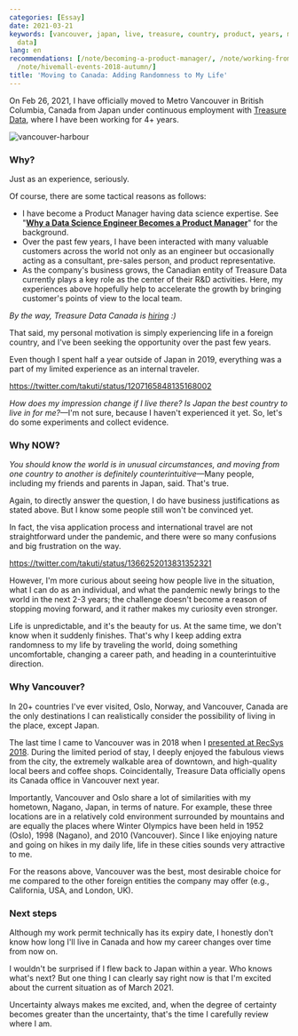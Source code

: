 ```yaml
---
categories: [Essay]
date: 2021-03-21
keywords: [vancouver, japan, live, treasure, country, product, years, manager, know,
  data]
lang: en
recommendations: [/note/becoming-a-product-manager/, /note/working-from-home-202004/,
  /note/hivemall-events-2018-autumn/]
title: 'Moving to Canada: Adding Randomness to My Life'
---
```


On Feb 26, 2021, I have officially moved to Metro Vancouver in British Columbia, Canada from Japan under continuous employment with [Treasure Data](https://www.treasuredata.com/), where I have been working for 4+ years.

![vancouver-harbour](/images/relocating-to-canada/vancouver-harbour.jpeg)

### Why?

Just as an experience, seriously. 

Of course, there are some tactical reasons as follows:

- I have become a Product Manager having data science expertise. See "**[Why a Data Science Engineer Becomes a Product Manager](/note/becoming-a-product-manager/)**" for the background.
- Over the past few years, I have been interacted with many valuable customers across the world not only as an engineer but occasionally acting as a consultant, pre-sales person, and product representative.
- As the company's business grows, the Canadian entity of Treasure Data currently plays a key role as the center of their R&D activities. Here, my experiences above hopefully help to accelerate the growth by bringing customer's points of view to the local team.

*By the way, Treasure Data Canada is [hiring](https://www.linkedin.com/jobs/treasure-data-jobs/?originalSubdomain=ca) :)*

That said, my personal motivation is simply experiencing life in a foreign country, and I've been seeking the opportunity over the past few years.

Even though I spent half a year outside of Japan in 2019, everything was a part of my limited experience as an internal traveler.

https://twitter.com/takuti/status/1207165848135168002

*How does my impression change if I live there? Is Japan the best country to live in for me?*&mdash;I'm not sure, because I haven't experienced it yet. So, let's do some experiments and collect evidence.

### Why NOW?

*You should know the world is in unusual circumstances, and moving from one country to another is definitely counterintuitive*&mdash;Many people, including my friends and parents in Japan, said. That's true.

Again, to directly answer the question, I do have business justifications as stated above. But I know some people still won't be convinced yet.

In fact, the visa application process and international travel are not straightforward under the pandemic, and there were so many confusions and big frustration on the way.

https://twitter.com/takuti/status/1366252013831352321

However, I'm more curious about seeing how people live in the situation, what I can do as an individual, and what the pandemic newly brings to the world in the next 2-3 years; the challenge doesn't become a reason of stopping moving forward, and it rather makes my curiosity even stronger.

Life is unpredictable, and it's the beauty for us. At the same time, we don't know when it suddenly finishes. That's why I keep adding extra randomness to my life by traveling the world, doing something uncomfortable, changing a career path, and heading in a counterintuitive direction. 

### Why Vancouver?

In 20+ countries I've ever visited, Oslo, Norway, and Vancouver, Canada are the only destinations I can realistically consider the possibility of living in the place, except Japan.

The last time I came to Vancouver was in 2018 when I [presented at RecSys 2018](/note/hivemall-events-2018-autumn/). During the limited period of stay, I deeply enjoyed the fabulous views from the city, the extremely walkable area of downtown, and high-quality local beers and coffee shops. Coincidentally, Treasure Data officially opens its Canada office in Vancouver next year.

Importantly, Vancouver and Oslo share a lot of similarities with my hometown, Nagano, Japan, in terms of nature. For example, these three locations are in a relatively cold environment surrounded by mountains and are equally the places where Winter Olympics have been held in 1952 (Oslo), 1998 (Nagano), and 2010 (Vancouver). Since I like enjoying nature and going on hikes in my daily life, life in these cities sounds very attractive to me.

For the reasons above, Vancouver was the best, most desirable choice for me compared to the other foreign entities the company may offer (e.g., California, USA, and London, UK).

### Next steps

Although my work permit technically has its expiry date, I honestly don't know how long I'll live in Canada and how my career changes over time from now on. 

I wouldn't be surprised if I flew back to Japan within a year. Who knows what's next? But one thing I can clearly say right now is that I'm excited about the current situation as of March 2021. 

Uncertainty always makes me excited, and, when the degree of certainty becomes greater than the uncertainty, that's the time I carefully review where I am.